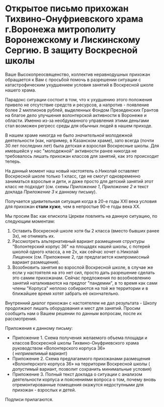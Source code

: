 # Открытое письмо прихожан Тихвино-Онуфриевского храма г.Воронежа митрополиту Воронежскому и Лискинскому Сергию. В защиту Воскресной школы


Ваше Высокопреосвященство, коллектив неравнодушных прихожан обращается к Вам с просьбой помочь в разрешении ситуации
 с катастрофическим ухудшением условия занятий в Воскресной школе нашего храма.

Парадокс ситуации состоит в том, что к ухудшению этого положения привело не отсутствие средств и ресурсов, 
а напротив - появление более 2 миллионов рублей, выделенных Фондом Презеденских Грантов на благое дело 
улучшения волонтерской активности в Воронеже и области. Именно из-за необдуманного управления этими деньгами стал возможен регресс среды для обычных людей в нашем приходе.

В нашем храме никогда не было *значительной* молодежной деятельности (как, например, в Казанском храме), зато всегда (почти 30 лет последних лет) была детская и взрослая Воскресные школы.
Для имевшейся у нас "молодежной" активности ранее  никогда не требовалось лишать прихожан классов для занятий, как это происходит теперь.

На данный момент наш новый настоятель о.Николай оставляет Воскресной школе только 1 класс, где не смогут одновременно заниматься взрослые и дети, 
и даже просто для детский занятий этот класс не подходит (см. схемы *Приложение 1*, *Приложение 2* и текст доклада *Приложение 3* к данному письму). 

Получается удивительная ситуация когда в 20-е годы XXI века условия для прихожан **стали хуже**, чем в непростые 90-е годы века XX.

Мы просим Вас как епископа Церкви повлиять на данную ситуацию, по следующим моментам:

1. Оставить Воскресной школе хотя бы 2 класса (вместо бывших ранее 3х), не отнимать их.
2. Рассмотреть альтернативный вариант размещения структуры "Волонтерский корпус 36" на площадях нашей школы, с потерей школой одного класса, а не 2х, как сейчас хочет о.Николай Лищенюк 
(см. Приложение 2, где предлагается компромиссный вариант размещения).
3. Возобновить занятия во взрослой Воскресной школе, в случае же если у настоятеля на это нет сил, просто дать разрешение сделать это самим прихожанам.
 Сейчас предложения по возобновлению занятий наталкиваются на предлог "пандемии", 
в то время как сами члены "Корпуса" неплохо собираются на той же территории и в ближайшее время хотят забрать её окончательно.


Внутренний диалог прихожан с настоятелем не дал результата - Школу продолжают лишать оборудования и мест для занятий.
Просим сообщить нам о Вашем решении по данным вопросам, после их рассмотрения.

Приложения к данному письму:

* Приложение 1. Схема получения желаемого объема площади и классов Воскресной школы Тихвино-Онуфриевского храма руководством «Волонтерского корпуса 36»  
 ( *неприемлимый* вариант)
* Приложение 2. Схема предлагаемого прихожанами размещения «Волонтерского корпуса 36» на территории Воскресной школы ( *допустимый* вариант, позволит сохранить минимальные условия)
* Приложение 3. Полный текст доклада о ситуации с анализом деятельности корпуса и пояснениями вопроса о том, почему вновь отремонтированные помещения окажутся недоступными для прихожан - взрослых и детей.


Подписи прилагаются.